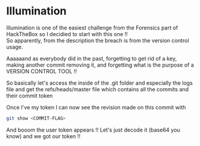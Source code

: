 # Illumination

Illumination is one of the easiest challenge from the Forensics part of HackTheBox so I decidied to start with this one !!  
So apparently, from the description the breach is from the version control usage.  

Aaaaaand as everybody did in the past, forgetting to get rid of a key, making another commit removing it, and forgetting what is the purpose of a VERSION CONTROL TOOL !!  

So basically let's access the inside of the .git folder and especially the logs file and get the refs/heads/master file which contains all the commits and their commit token

Once I've my token I can now see the revision made on this commit with 

```sh
git show <COMMIT-FLAG>
```

And booom the user token appears !! Let's just decode it (base64 you know) and we got our token !!  
